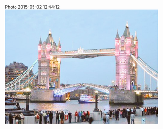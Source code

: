 <!--
title: Photo 2015-05-02 12:44:12
date: Sat May 02 2015 13:44:12 GMT+0100 (British Summer Time)
tags: cambridgedom,pink,girl,tower,bridge
-->
Photo 2015-05-02 12:44:12
![](117933266427-0.png)
